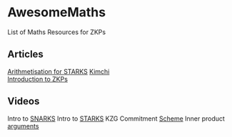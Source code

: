 # AwesomeMaths
List of Maths Resources for ZKPs

## Articles


[Arithmetisation for STARKS](https://medium.com/starkware/arithmetization-i-15c046390862)
[Kimchi](https://extropy-io.medium.com/why-is-mina-so-tasty-part-1-kimchi-5cc8603a4e69)  
[Introduction to ZKPs](https://extropy-io.medium.com/a-gentintroduction-to-zero-knowledge-proofs-ca5cb1a69b5a)

## Videos

Intro to [SNARKS](https://www.youtube.com/watch?v=h-94UhJLeck)
Intro to [STARKS](https://www.youtube.com/watch?v=9VuZvdxFZQo)
KZG Commitment [Scheme](https://www.youtube.com/watch?v=iwOovhLU8U4)
Inner product [arguments](https://www.youtube.com/watch?v=RaEs5mnXIhY&list=PLj80z0cJm8QErn3akRcqvxUsyXWC81OGq&index=18)
